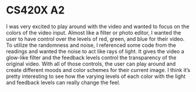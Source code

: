 # CS420X A2

I was very excited to play around with the video and wanted to focus on the colors of the video input. Almost like a filter or photo editor, I wanted the user to have control over the levels of red, green, and blue for their video. To utilize the randomness and noise, I referenced some code from the readings and wanted the noise to act like rays of light. It gives the video a glow-like filter and the feedback levels control the transparency of the original video. With all of those controls, the user can play around and create different moods and color schemes for their current image. I think it’s pretty interesting to see how the varying levels of each color with the light and feedback levels can really change the feel. 


